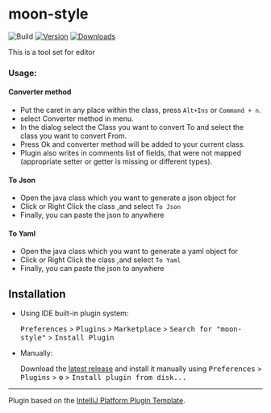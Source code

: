 # moon-style

![Build](https://github.com/GodMoonLight/moon-style/workflows/Build/badge.svg)
[![Version](https://img.shields.io/jetbrains/plugin/v/15331-moon-stylesvg)](https://plugins.jetbrains.com/plugin/15331-moon-style)
[![Downloads](https://img.shields.io/jetbrains/plugin/d/15331-moon-style.svg)](https://plugins.jetbrains.com/plugin/15331-moon-style)

<!-- Plugin description -->
This is a tool set for editor

### Usage:
#### Converter method
- Put the caret in any place within the class, press `Alt+Ins` or `Command + n`.
- select Converter method in menu. 
- In the dialog select the Class you want to convert To and select the class you want to convert From.
- Press Ok and converter method will be added to your current class.
- Plugin also writes in comments list of fields, that were not mapped (appropriate setter or getter is missing or different types).

#### To Json
- Open the java class which you want to generate a json object for
- Click or Right Click the class ,and select `To Json`
- Finally, you can paste the json to anywhere

#### To Yaml
- Open the java class which you want to generate a yaml object for
- Click or Right Click the class ,and select `To Yaml`
- Finally, you can paste the json to anywhere
<!-- Plugin description end -->

## Installation

- Using IDE built-in plugin system:
  
  <kbd>Preferences</kbd> > <kbd>Plugins</kbd> > <kbd>Marketplace</kbd> > <kbd>Search for "moon-style"</kbd> >
  <kbd>Install Plugin</kbd>
  
- Manually:

  Download the [latest release](https://github.com/GodMoonLight/moon-style/releases/latest) and install it manually using
  <kbd>Preferences</kbd> > <kbd>Plugins</kbd> > <kbd>⚙️</kbd> > <kbd>Install plugin from disk...</kbd>


---
Plugin based on the [IntelliJ Platform Plugin Template][template].

[template]: https://github.com/JetBrains/intellij-platform-plugin-template
